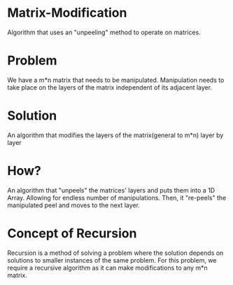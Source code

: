 # Matrix-Modification
Algorithm that uses an "unpeeling" method to operate on matrices.

# Problem
We have a m*n matrix that needs to be manipulated. 
Manipulation needs to take place on the layers of the matrix independent of its adjacent layer.

# Solution
An algorithm that modifies the layers of the matrix(general to m*n) layer by layer

# How?
An algorithm that "unpeels" the matrices' layers and puts them into a 1D Array. Allowing for endless number of manipulations. Then, it "re-peels" the manipulated peel and moves to the next layer. 

# Concept of Recursion
Recursion is a method of solving a problem where the solution depends on solutions to smaller instances of the same problem. For this problem, we require a recursive algorithm as it can make modifications to any m*n matrix.  
